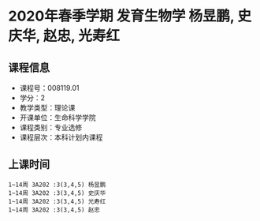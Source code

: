# 2020年春季学期 发育生物学 杨昱鹏, 史庆华, 赵忠, 光寿红






## 课程信息

- 课程号：008119.01
- 学分：2
- 教学类型：理论课
- 开课单位：生命科学学院
- 课程类别：专业选修
- 课程层次：本科计划内课程

## 上课时间

```
1~14周 3A202 :3(3,4,5) 杨昱鹏
1~14周 3A202 :3(3,4,5) 史庆华
1~14周 3A202 :3(3,4,5) 光寿红
1~14周 3A202 :3(3,4,5) 赵忠
```

